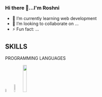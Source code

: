 ### Hi there 👋...I'm Roshni

- 🌱 I’m currently learning web development
- 👯 I’m looking to collaborate on ...
- ⚡ Fun fact: ...

## SKILLS
PROGRAMMING LANGUAGES
<br>
<p align="left">
  <img src="https://www.pinclipart.com/picdir/big/539-5392404_transparent-c-language-logo-png-clipart.png" width="5%" height="5%" title"C programming"> 
  <img src="https://1.bp.blogspot.com/-eMAfsuZDvzc/XzvHCAO1B4I/AAAAAAAASg4/lQukWVg1mMInLjzr3q2kaqeHGYON9fFJACLcBGAsYHQ/s528/c-plus-plus.png" width="5%" height="8%" title"C++ programming">
   <img src="https://clipart.info/images/ccovers/1499794874html5-js-css3-logo-png.png" width="15%" height="15%">
</p>




